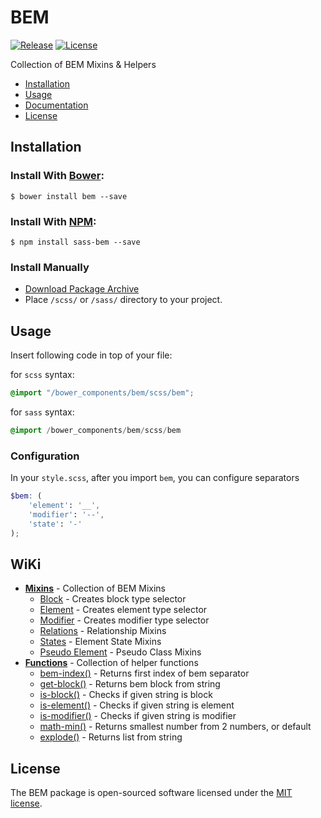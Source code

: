 # BEM
[![Release](https://img.shields.io/github/release/zgabievi/bem.svg?style=flat-square)](https://github.com/zgabievi/bem)
[![License](https://img.shields.io/github/license/zgabievi/bem.svg?style=flat-square)](http://opensource.org/licenses/MIT)

Collection of BEM Mixins &amp; Helpers

+ [Installation](#installation)
+ [Usage](#usage)
+ [Documentation](#docs)
+ [License](#license)

## Installation
### Install With [Bower](http://bower.io/search/?q=bem):
```
$ bower install bem --save
```

### Install With [NPM](https://www.npmjs.com/package/sass-bem):
```
$ npm install sass-bem --save
```

### Install Manually
- [Download Package Archive](https://github.com/zgabievi/bem/archive/master.zip)
- Place `/scss/` or `/sass/` directory to your project.

## Usage
Insert following code in top of your file:

for `scss` syntax:
```scss
@import "/bower_components/bem/scss/bem";
```

for `sass` syntax:
```sass
@import /bower_components/bem/scss/bem
```

### Configuration
In your `style.scss`, after you import `bem`, you can configure separators
```scss
$bem: (
	'element': '__',
	'modifier': '--',
	'state': '-'
);
```

## WiKi

+ [**Mixins**](https://github.com/zgabievi/bem/wiki/Mixins) - Collection of BEM Mixins
	- [Block](https://github.com/zgabievi/bem/wiki/Mixins#block-mixin) - Creates block type selector
	- [Element](https://github.com/zgabievi/bem/wiki/Mixins#element-mixin) - Creates element type selector
	- [Modifier](https://github.com/zgabievi/bem/wiki/Mixins#modifier-mixin) - Creates modifier type selector
	- [Relations](https://github.com/zgabievi/bem/wiki/Mixins#relations) - Relationship Mixins
	- [States](https://github.com/zgabievi/bem/wiki/Mixins#states) - Element State Mixins
	- [Pseudo Element](https://github.com/zgabievi/bem/wiki/Mixins#pseudo-elements) - Pseudo Class Mixins
+ [**Functions**](https://github.com/zgabievi/bem/wiki/Functions) - Collection of helper functions
	- [bem-index()](https://github.com/zgabievi/bem/wiki/Functions#bem-index) - Returns first index of bem separator
	- [get-block()](https://github.com/zgabievi/bem/wiki/Functions#get-block) - Returns bem block from string
	- [is-block()](https://github.com/zgabievi/bem/wiki/Functions#is-block) - Checks if given string is block
	- [is-element()](https://github.com/zgabievi/bem/wiki/Functions#is-element) - Checks if given string is element
	- [is-modifier()](https://github.com/zgabievi/bem/wiki/Functions#is-modifier) - Checks if given string is modifier
	- [math-min()](https://github.com/zgabievi/bem/wiki/Functions#math-min) - Returns smallest number from 2 numbers, or default
	- [explode()](https://github.com/zgabievi/bem/wiki/Functions#explode) - Returns list from string

## License
The BEM package is open-sourced software licensed under the [MIT license](http://opensource.org/licenses/MIT).
